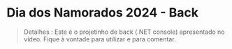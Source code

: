 # Dia dos Namorados 2024 - Back

> Detalhes : Este é o projetinho de back (.NET console) apresentado no vídeo. Fique à vontade para utilizar e para comentar.
